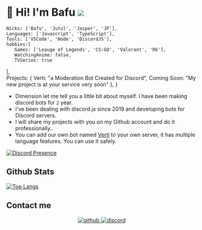# 👋 Hi! I'm Bafu <img src="https://komarev.com/ghpvc/?username=Bafuu&color=0BF58A"/>

<script>  const Bafu = { </script>
 	Nicks: ['Bafu', 'Jutul', 'Jasper', 'JP'],
   	Languages: ['Javascript', 'TypeScript'],
   	Tools: ['VSCode', 'Node', 'DiscordJS'],
   	hobbies:[
       Games: ['Leauge of Legends', 'CS:GO', 'Valorant', 'R6'],
       WatchingAnime: false,
       TVSeries: true
   ],  
   	Projects: {
   	    Verti: "a Moderation Bot Created for Discord",
       Coming Soon: "My new project is at your service very soon"
   	},
 } 

- Dimension let me tell you a little bit about myself. I have been making discord bots for `2` year.
- I've been dealing with discord.js since 2019 and developing bots for Discord servers.
- I will share my projects with you on my Github account and do it professionally..
- You can add our own bot named [Verti](https://discord.com/oauth2/authorize?client_id=782666829822165012&permissions=8&scope=bot&redirect_uri=https://discord.gg/nwtcNF9mjw&response_type=code) to your own server, it has multiple language features. You can use it safely.

[![Discord Presence](https://lanyard-profile-readme.vercel.app/api/424512092742352897)](https://discord.com/users/424512092742352897)

## Github Stats  
[![Top Langs](https://github-readme-stats.vercel.app/api/top-langs/?username=anuraghazra)](https://github.com/anuraghazra/github-readme-stats)


## Contact me  
<div align="center">
<a href="https://github.com/Bafuu" target="_blank"> <!--Sol tarafa bak abi orada kendi github linkini koy-->
<img src=https://img.shields.io/badge/github-%2324292e.svg?&style=for-the-badge&logo=github&logoColor=white alt=github style="margin-bottom: 5px;" />
</a>
<a href="https://discord.gg/p6t8CUr9rD" target="_blank">
<img src=https://img.shields.io/badge/discord-%2324292e.svg?&style=for-the-badge&logo=discord&logoColor=white alt=discord style="margin-bottom: 5px;" />
</a> 
 
</div>
